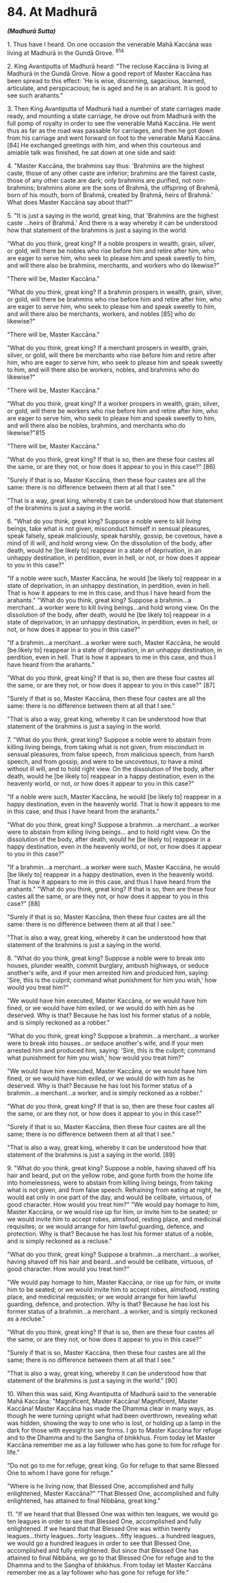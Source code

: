 # 84. At Madhurā
***(Madhurā Sutta)***

1\. Thus have I heard. On one occasion the venerable Mahā Kaccāna was living at Madhurā in the Gundā Grove. ${ }^{814}$

2\. King Avantiputta of Madhurā heard: "The recluse Kaccāna is living at Madhurā in the Gundā Grove. Now a good report of Master Kaccāna has been spread to this effect: 'He is wise, discerning, sagacious, learned, articulate, and perspicacious; he is aged and he is an arahant. It is good to see such arahants."

3\. Then King Avantiputta of Madhurā had a number of state carriages made ready, and mounting a state carriage, he drove out from Madhurā with the full pomp of royalty in order to see the venerable Mahā Kaccāna. He went thus as far as the road was passable for carriages, and then he got down from his carriage and went forward on foot to the venerable Mahā Kaccāna. [84] He exchanged greetings with him, and when this courteous and amiable talk was finished, he sat down at one side and said:

4\. "Master Kaccāna, the brahmins say thus: 'Brahmins are the highest caste, those of any other caste are inferior; brahmins are the fairest caste, those of any other caste are dark; only brahmins are purified, not non-brahmins; brahmins alone are the sons of Brahmā, the offspring of Brahmā, born of his mouth, born of Brahmā, created by Brahmā, heirs of Brahmā.' What does Master Kaccāna say about that?"

5\. "It is just a saying in the world, great king, that 'Brahmins are the highest caste ...heirs of Brahmā.' And there is a way whereby it can be understood how that statement of the brahmins is just a saying in the world.

"What do you think, great king? If a noble prospers in wealth, grain, silver, or gold, will there be nobles who rise before him and retire after him, who are eager to serve him, who seek to
please him and speak sweetly to him, and will there also be brahmins, merchants, and workers who do likewise?"

"There will be, Master Kaccāna."

"What do you think, great king? If a brahmin prospers in wealth, grain, silver, or gold, will there be brahmins who rise before him and retire after him, who are eager to serve him, who seek to please him and speak sweetly to him, and will there also be merchants, workers, and nobles [85] who do likewise?"

"There will be, Master Kaccāna."

"What do you think, great king? If a merchant prospers in wealth, grain, silver, or gold, will there be merchants who rise before him and retire after him, who are eager to serve him, who seek to please him and speak sweetly to him, and will there also be workers, nobles, and brahmins who do likewise?"

"There will be, Master Kaccāna."

"What do you think, great king? If a worker prospers in wealth, grain, silver, or gold, will there be workers who rise before him and retire after him, who are eager to serve him, who seek to please him and speak sweetly to him, and will there also be nobles, brahmins, and merchants who do likewise?"815

"There will be, Master Kaccāna."

"What do you think, great king? If that is so, then are these four castes all the same, or are they not, or how does it appear to you in this case?" [86]

"Surely if that is so, Master Kaccāna, then these four castes are all the same: there is no difference between them at all that I see."

"That is a way, great king, whereby it can be understood how that statement of the brahmins is just a saying in the world.

6\. "What do you think, great king? Suppose a noble were to kill living beings, take what is not given, misconduct himself in sensual pleasures, speak falsely, speak maliciously, speak harshly, gossip, be covetous, have a mind of ill will, and hold wrong view. On the dissolution of the body, after death, would he [be likely to] reappear in a state of deprivation, in an unhappy destination, in perdition, even in hell, or not, or how does it appear to you in this case?"

"If a noble were such, Master Kaccāna, he would [be likely to] reappear in a state of deprivation, in an unhappy destination, in perdition, even in hell. That is how it appears to me in this case, and thus I have heard from the arahants."
"What do you think, great king? Suppose a brahmin...a merchant...a worker were to kill living beings...and hold wrong view. On the dissolution of the body, after death, would he [be likely to] reappear in a state of deprivation, in an unhappy destination, in perdition, even in hell, or not, or how does it appear to you in this case?"

"If a brahmin...a merchant...a worker were such, Master Kaccāna, he would [be likely to] reappear in a state of deprivation, in an unhappy destination, in perdition, even in hell. That is how it appears to me in this case, and thus I have heard from the arahants."

"What do you think, great king? If that is so, then are these four castes all the same, or are they not, or how does it appear to you in this case?" [87]

"Surely if that is so, Master Kaccāna, then these four castes are all the same: there is no difference between them at all that I see."

"That is also a way, great king, whereby it can be understood how that statement of the brahmins is just a saying in the world.

7\. "What do you think, great king? Suppose a noble were to abstain from killing living beings, from taking what is not given, from misconduct in sensual pleasures, from false speech, from malicious speech, from harsh speech, and from gossip, and were to be uncovetous, to have a mind without ill will, and to hold right view. On the dissolution of the body, after death, would he [be likely to] reappear in a happy destination, even in the heavenly world, or not, or how does it appear to you in this case?"

"If a noble were such, Master Kaccāna, he would [be likely to] reappear in a happy destination, even in the heavenly world. That is how it appears to me in this case, and thus I have heard from the arahants."

"What do you think, great king? Suppose a brahmin...a merchant...a worker were to abstain from killing living beings... and to hold right view. On the dissolution of the body, after death, would he [be likely to] reappear in a happy destination, even in the heavenly world, or not, or how does it appear to you in this case?"

"If a brahmin...a merchant...a worker were such, Master Kaccāna, he would [be likely to] reappear in a happy destination, even in the heavenly world. That is how it appears to me in this case, and thus I have heard from the arahants."
"What do you think, great king? If that is so, then are these four castes all the same, or are they not, or how does it appear to you in this case?" [88]

"Surely if that is so, Master Kaccāna, then these four castes are all the same: there is no difference between them at all that I see."

"That is also a way, great king, whereby it can be understood how that statement of the brahmins is just a saying in the world.

8\. "What do you think, great king? Suppose a noble were to break into houses, plunder wealth, commit burglary, ambush highways, or seduce another's wife, and if your men arrested him and produced him, saying: 'Sire, this is the culprit; command what punishment for him you wish,' how would you treat him?"

"We would have him executed, Master Kaccāna, or we would have him fined, or we would have him exiled, or we would do with him as he deserved. Why is that? Because he has lost his former status of a noble, and is simply reckoned as a robber."

"What do you think, great king? Suppose a brahmin...a merchant...a worker were to break into houses...or seduce another's wife, and if your men arrested him and produced him, saying: 'Sire, this is the culprit; command what punishment for him you wish,' how would you treat him?"

"We would have him executed, Master Kaccāna, or we would have him fined, or we would have him exiled, or we would do with him as he deserved. Why is that? Because he has lost his former status of a brahmin...a merchant...a worker, and is simply reckoned as a robber."

"What do you think, great king? If that is so, then are these four castes all the same, or are they not, or how does it appear to you in this case?"

"Surely if that is so, Master Kaccāna, then these four castes are all the same; there is no difference between them at all that I see."

"That is also a way, great king, whereby it can be understood how that statement of the brahmins is just a saying in the world. [89]

9\. "What do you think, great king? Suppose a noble, having shaved off his hair and beard, put on the yellow robe, and gone forth from the home life into homelessness, were to abstain from killing living beings, from taking what is not given, and from false speech. Refraining from eating at night, he would eat only in one part of the day, and would be celibate, virtuous, of good character. How would you treat him?"
"We would pay homage to him, Master Kaccāna, or we would rise up for him, or invite him to be seated; or we would invite him to accept robes, almsfood, resting place, and medicinal requisites; or we would arrange for him lawful guarding, defence, and protection. Why is that? Because he has lost his former status of a noble, and is simply reckoned as a recluse."

"What do you think, great king? Suppose a brahmin...a merchant...a worker, having shaved off his hair and beard...and would be celibate, virtuous, of good character. How would you treat him?"

"We would pay homage to him, Master Kaccāna, or rise up for him, or invite him to be seated; or we would invite him to accept robes, almsfood, resting place, and medicinal requisites; or we would arrange for him lawful guarding, defence, and protection. Why is that? Because he has lost his former status of a brahmin...a merchant...a worker, and is simply reckoned as a recluse."

"What do you think, great king? If that is so, then are these four castes all the same, or are they not, or how does it appear to you in this case?"

"Surely if that is so, Master Kaccāna, then these four castes are all the same; there is no difference between them at all that I see."

"That is also a way, great king, whereby it can be understood how that statement of the brahmins is just a saying in the world." [90]

10\. When this was said, King Avantiputta of Madhurā said to the venerable Mahā Kaccāna: "Magnificent, Master Kaccāna! Magnificent, Master Kaccāna! Master Kaccāna has made the Dhamma clear in many ways, as though he were turning upright what had been overthrown, revealing what was hidden, showing the way to one who is lost, or holding up a lamp in the dark for those with eyesight to see forms. I go to Master Kaccāna for refuge and to the Dhamma and to the Sangha of bhikkhus. From today let Master Kaccāna remember me as a lay follower who has gone to him for refuge for life."

"Do not go to me for refuge, great king. Go for refuge to that same Blessed One to whom I have gone for refuge."

"Where is he living now, that Blessed One, accomplished and fully enlightened, Master Kaccāna?"
"That Blessed One, accomplished and fully enlightened, has attained to final Nibbāna, great king."

11\. "If we heard that that Blessed One was within ten leagues, we would go ten leagues in order to see that Blessed One, accomplished and fully enlightened. If we heard that that Blessed One was within twenty leagues...thirty leagues...forty leagues...fifty leagues...a hundred leagues, we would go a hundred leagues in order to see that Blessed One, accomplished and fully enlightened. But since that Blessed One has attained to final Nibbāna, we go to that Blessed One for refuge and to the Dhamma and to the Sangha of bhikkhus. From today let Master Kaccāna remember me as a lay follower who has gone for refuge for life."